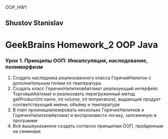 OOP_HW1
## Shustov Stanislav
# GeekBrains Homework_2 OOP Java

### Урок 1. Принципы ООП: Инкапсуляция, наследование, полиморфизм

1. Создать наследника реализованного класса ГорячийНапиток с дополнительным полем int температура.
2. Создать класс ГорячихНапитковАвтомат реализующий интерфейс ТорговыйАвтомат и реализовать перегруженный метод getProduct(int name, int volume, int temperature), выдающий продукт соответствующий имени, объёму и температуре
3. В main проинициализировать несколько ГорячихНапитков и ГорячихНапитковАвтомат и воспроизвести логику, заложенную в программе
4. Всё вышеуказанное создать согласно принципам ООП, пройденным на семинаре
